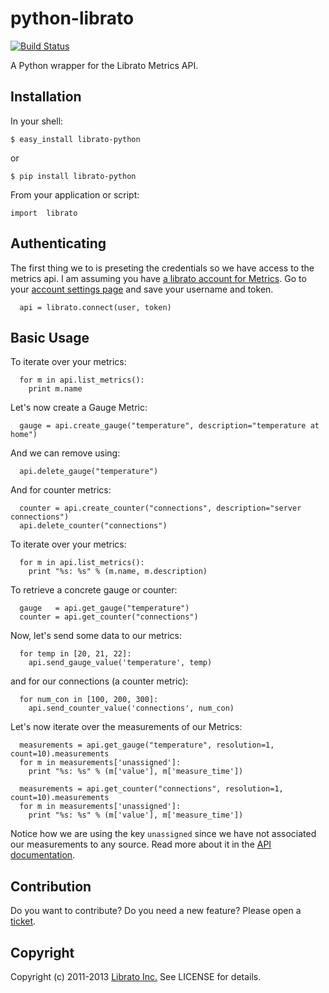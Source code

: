 python-librato
==============

[![Build Status](https://magnum.travis-ci.com/librato/python-librato.png?token=5DkaEcPsGmzNFtrdssjk)](http://magnum.travis-ci.com/librato/python-librato)

A Python wrapper for the Librato Metrics API.

## Installation

In your shell:

  ```$ easy_install librato-python```

  or

  ```$ pip install librato-python```

From your application or script:

  ```import  librato```

## Authenticating

  The first thing we to is preseting the credentials so we have access to the
  metrics api. I am assuming you have
  [a librato account for Metrics](https://metrics.librato.com/). Go to your
  [account settings page](https://metrics.librato.com/account)
  and save your username and token.

```
  api = librato.connect(user, token)
```

## Basic Usage

To iterate over your metrics:

```
  for m in api.list_metrics():
    print m.name
```

Let's now create a Gauge Metric:

```
  gauge = api.create_gauge("temperature", description="temperature at home")
```

And we can remove using:

```
  api.delete_gauge("temperature")
```

And for counter metrics:

```
  counter = api.create_counter("connections", description="server connections")
  api.delete_counter("connections")
```

To iterate over your metrics:

```
  for m in api.list_metrics():
    print "%s: %s" % (m.name, m.description)
```

To retrieve a concrete gauge or counter:

```
  gauge   = api.get_gauge("temperature")
  counter = api.get_counter("connections")
```

Now, let's send some data to our metrics:

```
  for temp in [20, 21, 22]:
    api.send_gauge_value('temperature', temp)
```

and for our connections (a counter metric):

```
  for num_con in [100, 200, 300]:
    api.send_counter_value('connections', num_con)
```

Let's now iterate over the measurements of our Metrics:

```
  measurements = api.get_gauge("temperature", resolution=1, count=10).measurements
  for m in measurements['unassigned']:
    print "%s: %s" % (m['value'], m['measure_time'])
```

```
  measurements = api.get_counter("connections", resolution=1, count=10).measurements
  for m in measurements['unassigned']:
    print "%s: %s" % (m['value'], m['measure_time'])
```

Notice how we are using the key `unassigned` since we have not associated our
measurements to any source. Read more about it in the
[API documentation](http://dev.librato.com/v1).


## Contribution

Do you want to contribute? Do you need a new feature? Please open a
[ticket](https://github.com/librato/python-librato/issues).

## Copyright

Copyright (c) 2011-2013 [Librato Inc.](http://librato.com) See LICENSE for details.

